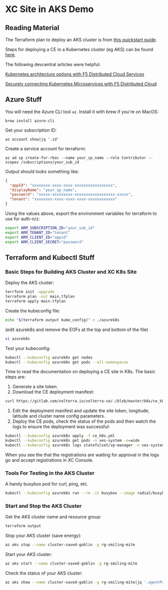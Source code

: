 # XC Site in AKS Demo

## Reading Material

The Terraform plan to deploy an AKS cluster is from [this quickstart guide](https://learn.microsoft.com/en-us/azure/aks/learn/quick-kubernetes-deploy-terraform?tabs=bash%2Cazure-cli).

Steps for deploying a CE in a Kubernetes cluster (eg AKS) can be found [here](https://docs.cloud.f5.com/docs/how-to/site-management/create-k8s-site).

The following devcentral articles were helpful:

[Kubernetes architecture options with F5 Distributed Cloud Services](https://community.f5.com/t5/technical-articles/kubernetes-architecture-options-with-f5-distributed-cloud/ta-p/306550)

[Securely connecting Kubernetes Microservices with F5 Distributed Cloud](https://community.f5.com/t5/technical-articles/securely-connecting-kubernetes-microservices-with-f5-distributed/ta-p/306100)

## Azure Stuff

You will need the Azure CLI tool `az`. Install it with brew if you're on MacOS:

`brew install azure-cli`

Get your subscription ID:

`az account show|jq '.id'`

Create a service account for terraform:

`az ad sp create-for-rbac --name your_sp_name --role Contributor --scopes /subscriptions/your_sub_id`

Output should looks something like:

```JSON
{
  "appId": "xxxxxxxx-xxxx-xxxx-xxxxxxxxxxxxxxxxx",
  "displayName": "your_sp_name",
  "password": "xxxxx-xxxxxxxxx-xxxxxxxxxxxxxxxxxx-xxxxx",
  "tenant": "xxxxxxxx-xxxx-xxxx-xxxx-xxxxxxxxxxxx"
}

```

Using the values above, export the environment variables for terraform to use for auth-n/z:

```bash
export ARM_SUBSCRIPTION_ID="your_sub_id"
export ARM_TENANT_ID="tenant"
export ARM_CLIENT_ID="appid"
export ARM_CLIENT_SECRET="password"
```

## Terraform and Kubectl Stuff

### Basic Steps for Building AKS Cluster and XC K8s Site

Deploy the AKS cluster:

```bash
terrform init -upgrade
terraform plan -out main.tfplan
terraform apply main.tfplan
```

Create the kubeconfig file:
```bash
echo "$(terraform output kube_config)" > ./azurek8s
```

(edit azurek8s and remove the EOFs at the top and bottom of the file)
```bash
vi azurek8s
```

Test your kubeconfig:
```bash
kubectl --kubeconfig azurek8s get nodes
kubectl --kubeconfig azurek8s get pods --all-namespaces
```

Time to read the documentation on deploying a CE site in K8s. The basic steps are:

1. Generate a site token.
1. Download the CE deployment manifest:
```bash
curl https://gitlab.com/volterra.io/volterra-ce/-/blob/master/k8s/ce_k8s.yml > ce_k8s.yml
```
1. Edit the deployment manifest and update the site token, longitude, latitude and cluster name config parameters.
1. Deploy the CE pods, check the status of the pods and then watch the logs to ensure the deployment was successful:

```bash
kubectl --kubeconfig azurek8s apply -f ce_k8s.yml
kubectl --kubeconfig azurek8s get pods -n ves-system -o=wide
kubectl --kubeconfig azurek8s logs statefulset/vp-manager -n ves-system -f
```

When you see the that the registrations are waiting for approval in the logs go and accept registrations in XC Console.


### Tools For Testing in the AKS Cluster

A handy busybox pod for curl, ping, etc.
```bash
kubectl --kubeconfig azurek8s run --rm -it busybox --image radial/busyboxplus:curl /bin/sh
```

### Start and Stop the AKS Cluster

Get the AKS cluster name and resource group:
```bash
terraform output
```

Stop your AKS cluster (save energy):
```bash
az aks stop --name cluster-saved-goblin -g rg-smiling-mite
```

Start your AKS cluster:
```bash
az aks start --name cluster-saved-goblin -g rg-smiling-mite
```

Check the status of your AKS cluster:
```bash
az aks show --name cluster-saved-goblin -g rg-smiling-mite|jq '.agentPoolProfiles[]|.powerState'
```
